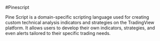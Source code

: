 #Pinescript

Pine Script is a domain-specific scripting language used for creating custom technical analysis indicators and strategies on the TradingView platform. It allows users to develop their own indicators, strategies, and even alerts tailored to their specific trading needs.

